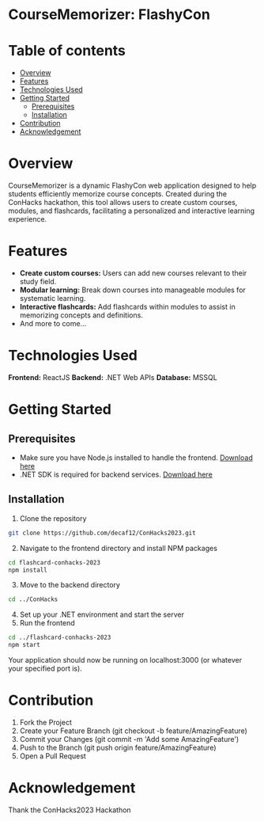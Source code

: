 # CourseMemorizer: FlashyCon

Table of contents
=================

   * [Overview](#overview)
   * [Features](#features)
   * [Technologies Used](#technologies)
   * [Getting Started](#gettingStarted)
      * [Prerequisites](#prerequisites)
      * [Installation](#installation)
   * [Contribution](#contribution)
   * [Acknowledgement](#acknowledgement)

Overview
========
CourseMemorizer is a dynamic FlashyCon web application designed to help students efficiently memorize course concepts. Created during the ConHacks hackathon, this tool allows users to create custom courses, modules, and flashcards, facilitating a personalized and interactive learning experience.

Features
========
* **Create custom courses:** Users can add new courses relevant to their study field.
* **Modular learning:** Break down courses into manageable modules for systematic learning.
* **Interactive flashcards:** Add flashcards within modules to assist in memorizing concepts and definitions.
* And more to come...

Technologies Used
=================
**Frontend:** ReactJS
**Backend:** .NET Web APIs
**Database:** MSSQL

Getting Started
===============
Prerequisites
-------------
* Make sure you have Node.js installed to handle the frontend. [Download here](https://nodejs.org/en/download/current)
* .NET SDK is required for backend services. [Download here](https://dotnet.microsoft.com/en-us/download/dotnet/7.0)

Installation
------------
1. Clone the repository
```sh
git clone https://github.com/decaf12/ConHacks2023.git
```
2. Navigate to the frontend directory and install NPM packages
```sh
cd flashcard-conhacks-2023
npm install
```
3. Move to the backend directory
```sh
cd ../ConHacks
```
4. Set up your .NET environment and start the server
5. Run the frontend
```sh
cd ../flashcard-conhacks-2023
npm start
```
Your application should now be running on localhost:3000 (or whatever your specified port is).

Contribution
============
1. Fork the Project
2. Create your Feature Branch (git checkout -b feature/AmazingFeature)
3. Commit your Changes (git commit -m 'Add some AmazingFeature')
4. Push to the Branch (git push origin feature/AmazingFeature)
5. Open a Pull Request

Acknowledgement
===============
Thank the ConHacks2023 Hackathon
